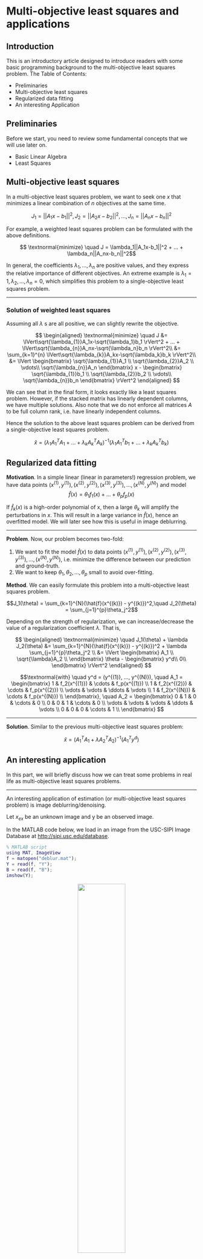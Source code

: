 # **Multi-objective least squares and applications**

## Introduction

This is an introductory article designed to introduce readers with some basic programming background to the multi-objective least squares problem. The Table of Contents:

* Preliminaries
* Multi-objective least squares
* Regularized data fitting
* An interesting Application


## Preliminaries

Before we start, you need to review some fundamental concepts that we will use later on.

* Basic Linear Algebra
* Least Squares

## Multi-objective least squares

In a multi-objective least squares problem, we want to seek one $x$ that minimizes a linear combination of $n$ objectives at the same time.

$$J_1 = ||A_1x-b_1||^2, J_2 = ||A_2x-b_2||^2, ..., J_n = ||A_nx-b_n||^2$$

For example, a weighted least squares problem can be formulated with the above definitions.

$$ \textnormal{minimize} \quad J = \lambda_1||A_1x-b_1||^2 + ... + \lambda_n||A_nx-b_n||^2$$

In general, the coefficients $\lambda_1, ..., \lambda_n$ are positive values, and they express the relative importance of different objectives. An extreme example is $\lambda_1 = 1, \lambda_{2}, ..., \lambda_{n} = 0$, which simplifies this problem to a single-objective least squares problem.

*** 

### Solution of weighted least squares

Assuming all $\lambda$ s are all positive, we can slightly rewrite the objective.

$$ \begin{aligned}
\textnormal{minimize} \quad J &= \lVert\sqrt{\lambda_{1}}A_1x-\sqrt{\lambda_1}b_1 \rVert^2 + ... + \lVert\sqrt{\lambda_{n}}A_nx-\sqrt{\lambda_n}b_n \rVert^2\\
&= \sum_{k=1}^{n} \lVert\sqrt{\lambda_{k}}A_kx-\sqrt{\lambda_k}b_k \rVert^2\\
&= \lVert 
\begin{bmatrix}
\sqrt{\lambda_{1}}A_1 \\
\sqrt{\lambda_{2}}A_2 \\
\vdots\\
\sqrt{\lambda_{n}}A_n
\end{bmatrix} x - 
\begin{bmatrix}
\sqrt{\lambda_{1}}b_1 \\
\sqrt{\lambda_{2}}b_2 \\
\vdots\\
\sqrt{\lambda_{n}}b_n
\end{bmatrix} \rVert^2
\end{aligned}
$$

We can see that in the final form, it looks exactly like a least squares problem. However, if the stacked matrix has linearly dependent columns, we have multiple solutions. Also note that we do not enforce all matrices $A$ to be full column rank, i.e. have linearly independent columns.

Hence the solution to the above least squares problem can be derived from a single-objective least squares problem.

$$\hat{x} = (\lambda_1A_1^TA_1+...+\lambda_kA_k^TA_k)^{-1}(\lambda_1A_1^Tb_1+...+\lambda_kA_k^Tb_k)$$

## Regularized data fitting

**Motivation**. In a simple linear (linear in parameters!) regression problem, we have data points $(x^{(1)}, y^{(1)}), (x^{(2)}, y^{(2)}), (x^{(3)}, y^{(3)}), ..., (x^{(N)}, y^{(N)})$ and model
 $$\hat{f}(x)=\theta_1f_1(x)+...+\theta_pf_p(x)$$

If $\hat{f}_k(x)$ is a high-order polynomial of x, then a large $\theta_k$ will amplify the perturbations in $x$. This will result in a large variance in $\hat{f}(x)$, hence an overfitted model. We will later see how this is useful in image deblurring.

***

**Problem**. Now, our problem becomes two-fold: 
1) We want to fit the model $\hat{f}(x)$ to data points $(x^{(1)}, y^{(1)}), (x^{(2)}, y^{(2)}), (x^{(3)}, y^{(3)}), ..., (x^{(N)}, y^{(N)})$, i.e. minimize the difference between our prediction and ground-truth.
2) We want to keep $\theta_1, \theta_2, ..., \theta_p$ small to avoid over-fitting.

**Method**. We can easily formulate this problem into a multi-objective least squares problem.

$$J_1(\theta) = \sum_{k=1}^{N}(\hat{f}(x^{(k)}) - y^{(k)})^2,\quad J_2(\theta) = \sum_{j=1}^{p}\theta_j^2$$

Depending on the strength of regularization, we can increase/decrease the value of a regularization coefficient $\lambda$. That is,

$$ \begin{aligned}
\textnormal{minimize} \quad J_1(\theta) + \lambda J_2(\theta) &= \sum_{k=1}^{N}(\hat{f}(x^{(k)}) - y^{(k)})^2 + \lambda \sum_{j=1}^{p}\theta_j^2 \\
&= \lVert
\begin{bmatrix}
A_1 \\
\sqrt{\lambda}A_2 \\
\end{bmatrix} \theta - 
\begin{bmatrix}
y^d\\
0\\
\end{bmatrix}
\rVert^2
\end{aligned}
$$

$$\textnormal{with} \quad y^d = (y^{(1)}, ..., y^{(N)}), \quad
A_1 = 
\begin{bmatrix}
1 & f_2(x^{(1)}) & \cdots & f_p(x^{(1)}) \\
1 & f_2(x^{(2)}) & \cdots & f_p(x^{(2)}) \\
\vdots & \vdots & \ddots & \vdots \\
1 & f_2(x^{(N)}) & \cdots & f_p(x^{(N)}) \\
\end{bmatrix}, \quad
A_2 = 
\begin{bmatrix}
0 & 1 & 0 & \cdots & 0 \\
0 & 0 & 1 & \cdots & 0 \\
\vdots & \vdots & \vdots & \ddots & \vdots \\
0 & 0 & 0 & \cdots & 1 \\
\end{bmatrix}
$$

***

**Solution**. Similar to the previous multi-objective least squares problem:

$$\hat{x} = (A_1^TA_1 + \lambda A_2^TA_2)^{-1}(A_1^Ty^d)$$

## An interesting application

In this part, we will briefly discuss how we can treat some problems in real life as multi-objective least squares problems.

***

An interesting application of estimation (or multi-objective least squares problem) is image deblurring/denoising. 

Let $x_{ex}$ be an unknown image and y be an observed image.

In the MATLAB code below, we load in an image from the USC-SIPI Image Database at <http://sipi.usc.edu/database>.

```Matlab
% MATLAB script
using MAT, ImageView
f = matopen("deblur.mat");
Y = read(f, "Y");
B = read(f, "B");
imshow(Y);
```
<p align="center">
    <img src="/Images/blurry_image.png"
    width="50%" height="50%">
    <figcaption> Fig.1 blurry image Y</figcaption>
</p>

**Problem**. In this image deblurring problem, we are given a noisy and blurred image $Y$, which comes from a clear yet unknown image $x_{ex}$. We can model this transformation as $Y = Ax_{ex} + n$, where $A$ is a known blurring matrix and $n$ is unknown noise. 

**Method**. We will try to construct $\hat{x}$ so that 1) we can get a denoised image, and 2) the image doesn't seem blurry.

We will introduce the cost function/objective:

$$\textnormal{minimize} \quad J_1 + J_2 = \lVert Ax - y \rVert^2 + \lambda(\lVert D_vx\rVert^2 + \lVert D_hx \rVert^2) $$

$$\textnormal{where} \quad \lVert D_vx\rVert^2 + \lVert D_hx \rVert^2 = \sum_{i=1}^{M}\sum_{j=1}^{N-1}(X_{i, j+1}-X_{i,j})^2+\sum_{i=1}^{M-1}\sum_{j=1}^{N}(X_{i+1, j}-X_{i,j})^2$$

**Intuition**. The term $\lVert D_vx\rVert^2 + \lVert D_hx \rVert^2$ represents the sum of squared differences between values at neighboring (both vertical and horizontal) pixels. If this term is small, then it means that the neighboring pixels transition smoothly. If this term is large, then $\hat{x}$ would look like an mosaic image.

```Matlab
% MATLAB script (cont.)
E = [1, zeros(1, 1023); zeros(1022, 1024); -1, zeros(1, 1023)];
D = @(lambda) abs(fft2(B)).^2 + lambda.*abs(fft2(E)).^2 + lambda.*abs(fft2(E')).^2;

for i=-6:2:0
  X = ifft2((conj(fft2(B)).*fft2(Y))./D(10.^i));
  figure();
  imshow(X);
  str = sprinf('lambda=%d',i);
  title(str);
end
```
<p align="center">
    <img src="/Images/nonblurry_image.png" 
    width="80%" height="80%">
    <figcaption> Fig.2 Deblurred images </figcaption>
</p>

**Analysis**. In the above code, we used Fast Fourier Transform and Inverse Fast Fourier Transform to help us deblur the image. This is out of the scope of this wiki. We notice that when $\lambda = 10^{-6}$, the deblurred image looks like a mosaic image. It's similar to "overfitting" in regression problems as this cost function disregards the variance of pixel differences. On the other hand, when $\lambda = 1$, the cost function penalizes any abrupt changes in neighboring pixel values, resulting in a "smoothed" image.


## Reference

Boyd, S., &amp; Vandenberghe, L. (2019). Chapter15: Multi-objective Least Squares. In Introduction to applied linear algebra: Vectors, matrices, and least squares (pp. 309–325). essay, Cambridge University Press. 

Unclear, U. (n.d.). Volume1: Mosaics. Sipi Image Database. Retrieved February 10, 2023, from http://sipi.usc.edu/database 

Johari, A. (2020, May 13). A 101 guide on the least squares regression method. Medium. Retrieved February 10, 2023, from https://medium.com/edureka/least-square-regression-40b59cca8ea7 
